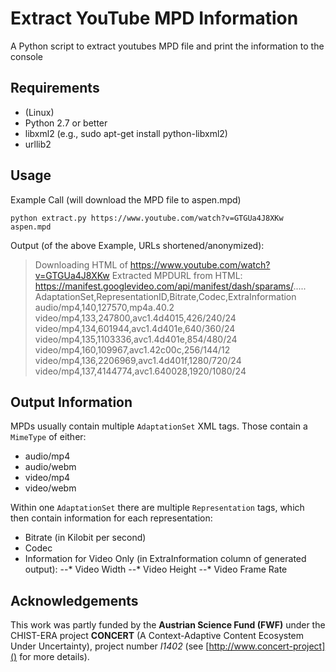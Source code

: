 # Extract YouTube MPD Information
A Python script to extract youtubes MPD file and print the information to the console

## Requirements
 * (Linux)
 * Python 2.7 or better
 * libxml2 (e.g., sudo apt-get install python-libxml2)
 * urllib2

## Usage
Example Call (will download the MPD file to aspen.mpd)

	python extract.py https://www.youtube.com/watch?v=GTGUa4J8XKw aspen.mpd

Output (of the above Example, URLs shortened/anonymized):

> Downloading HTML of https://www.youtube.com/watch?v=GTGUa4J8XKw
Extracted MPDURL from HTML: 
https://manifest.googlevideo.com/api/manifest/dash/sparams/.....
AdaptationSet,RepresentationID,Bitrate,Codec,ExtraInformation
audio/mp4,140,127570,mp4a.40.2
video/mp4,133,247800,avc1.4d4015,426/240/24
video/mp4,134,601944,avc1.4d401e,640/360/24
video/mp4,135,1103336,avc1.4d401e,854/480/24
video/mp4,160,109967,avc1.42c00c,256/144/12
video/mp4,136,2206969,avc1.4d401f,1280/720/24
video/mp4,137,4144774,avc1.640028,1920/1080/24


## Output Information
MPDs usually contain multiple ```AdaptationSet``` XML tags. Those contain a ```MimeType``` of either:

 * audio/mp4
 * audio/webm
 * video/mp4
 * video/webm

Within one ```AdaptationSet``` there are multiple ```Representation``` tags, which then contain information for each representation:

 * Bitrate (in Kilobit per second)
 * Codec
 * Information for Video Only (in ExtraInformation column of generated output):
 --* Video Width
 --* Video Height
 --* Video Frame Rate



## Acknowledgements
This work was partly funded by the **Austrian Science Fund (FWF)** under the CHIST-ERA project **CONCERT** (A Context-Adaptive Content Ecosystem Under Uncertainty), project number _I1402_ (see [http://www.concert-project]() for more details).
